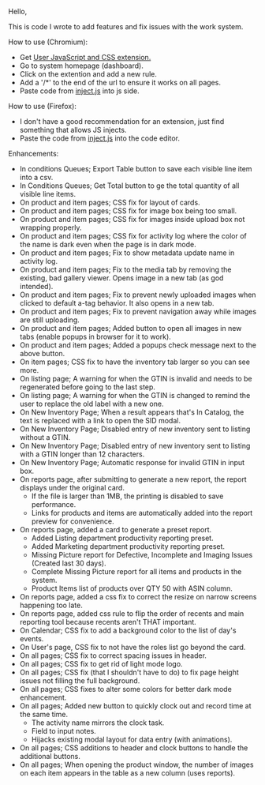 Hello,

This is code I wrote to add features and fix issues with the work system.

How to use (Chromium):
- Get [User JavaScript and CSS extension.](https://chromewebstore.google.com/detail/user-javascript-and-css/nbhcbdghjpllgmfilhnhkllmkecfmpld?hl=en)
- Go to system homepage (dashboard).
- Click on the extention and add a new rule.
- Add a '/*' to the end of the url to ensure it works on all pages.
- Paste code from [inject.js](https://simple-patches.vercel.app/inject.js) into js side.

How to use (Firefox):
- I don't have a good recommendation for an extension, just find something that allows JS injects.
- Paste the code from [inject.js](https://simple-patches.vercel.app/inject.js) into the code editor.

Enhancements:
- In conditions Queues; Export Table button to save each visible line item into a csv.
- In Conditions Queues; Get Total button to ge the total quantity of all visible line items.
- On product and item pages; CSS fix for layout of cards.
- On product and item pages; CSS fix for image box being too small.
- On product and item pages; CSS fix for images inside upload box not wrapping properly.
- On product and item pages; CSS fix for activity log where the color of the name is dark even when the page is in dark mode.
- On product and item pages; Fix to show metadata update name in activity log.
- On product and item pages; Fix to the media tab by removing the existing, bad gallery viewer. Opens image in a new tab (as god intended).
- On product and item pages; Fix to prevent newly uploaded images when clicked to default a-tag behavior. It also opens in a new tab.
- On product and item pages; Fix to prevent navigation away while images are still uploading.
- On product and item pages; Added button to open all images in new tabs (enable popups in browser for it to work).
- On product and item pages; Added a popups check message next to the above button.
- On item pages; CSS fix to have the inventory tab larger so you can see more.
- On listing page; A warning for when the GTIN is invalid and needs to be regenerated before going to the last step.
- On listing page; A warning for when the GTIN is changed to remind the user to replace the old label with a new one.
- On New Inventory Page; When a result appears that's In Catalog, the text is replaced with a link to open the SID modal.
- On New Inventory Page; Disabled entry of new inventory sent to listing without a GTIN.
- On New Inventory Page; Disabled entry of new inventory sent to listing with a GTIN longer than 12 characters.
- On New Inventory Page; Automatic response for invalid GTIN in input box.
- On reports page, after submitting to generate a new report, the report displays under the original card.
  - If the file is larger than 1MB, the printing is disabled to save performance.
  - Links for products and items are automatically added into the report preview for convenience.
- On reports page, added a card to generate a preset report.
  - Added Listing department productivity reporting preset.
  - Added Marketing department productivity reporting preset.
  - Missing Picture report for Defective, Incomplete and Imaging Issues (Created last 30 days).
  - Complete Missing Picture report for all items and products in the system.
  - Product Items list of products over QTY 50 with ASIN column.
- On reports page, added a css fix to correct the resize on narrow screens happening too late.
- On reports page, added css rule to flip the order of recents and main reporting tool because recents aren't THAT important.
- On Calendar; CSS fix to add a background color to the list of day's events.
- On User's page, CSS fix to not have the roles list go beyond the card.
- On all pages; CSS fix to correct spacing issues in header.
- On all pages; CSS fix to get rid of light mode logo.
- On all pages; CSS fix (that I shouldn't have to do) to fix page height issues not filling the full background.
- On all pages; CSS fixes to alter some colors for better dark mode enhancement.
- On all pages; Added new button to quickly clock out and record time at the same time.
  - The activity name mirrors the clock task.
  - Field to input notes.
  - Hijacks existing modal layout for data entry (with animations).
- On all pages; CSS additions to header and clock buttons to handle the additional buttons.
- On all pages; When opening the product window, the number of images on each item appears in the table as a new column (uses reports).
